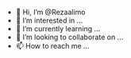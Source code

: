 - 👋 Hi, I’m @Rezaalimo
- 👀 I’m interested in ...
- 🌱 I’m currently learning ...
- 💞️ I’m looking to collaborate on ...
- 📫 How to reach me ...

<!---
Rezaalimo/Rezaalimo is a ✨ special ✨ repository because its `README.md` (this file) appears on your GitHub profile.
You can click the Preview link to take a look at your changes.
--->
